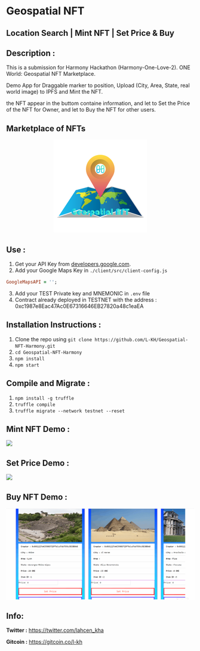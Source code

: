 # Geospatial NFT
## Location Search | Mint NFT | Set Price & Buy


## Description :
This is a submission for Harmony Hackathon (Harmony-One-Love-2). ONE World: Geospatial NFT Marketplace.

Demo App for Draggable marker to position, Upload (City, Area, State, real world image) to IPFS and Mint the NFT.

the NFT appear in the buttom containe information, and let to Set the Price of the NFT for Owner, and let to Buy the NFT for other users.

## Marketplace of NFTs
<p align="center">
  <img  width="250" height="250" src="https://github.com/L-KH/Geospatial-NFT-Harmony/blob/master/src/components/Geospatial-NFT0.png">
</p>

## Use :

1. Get your API Key from [developers.google.com](https://developers.google.com/maps/documentation/javascript/get-api-key).
2. Add your Google Maps Key in `./client/src/client-config.js`

``` ruby
GoogleMapsAPI = '';

```
3. Add your TEST Private key and MNEMONIC in `.env` file
4. Contract already deployed in TESTNET with the address :  0xc1987e8Eac47Ac0E67316646EB27820a48c1eaEA

## Installation Instructions :

1. Clone the repo using `git clone https://github.com/L-KH/Geospatial-NFT-Harmony.git`
2. `cd Geospatial-NFT-Harmony`
3. `npm install`
4. `npm start`

## Compile and Migrate :
1. `npm install -g truffle`
2. `truffle compile`
3. `truffle migrate --network testnet --reset`

## Mint NFT Demo :
<kbd>![](mintnft.gif)</kbd>

## Set Price Demo :
<kbd>![](setprice.gif)</kbd>

## Buy NFT Demo :
<kbd>![](buynft.gif)</kbd>


## Info:
<b>Twitter :</b> https://twitter.com/lahcen_kha

<b>Gitcoin :</b> https://gitcoin.co/l-kh


